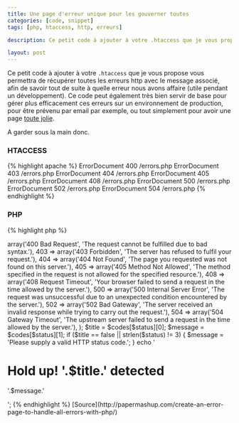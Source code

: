 ```yaml
---
title: Une page d'erreur unique pour les gouverner toutes
categories: [code, snippet]
tags: [php, htaccess, http, erreurs]

description: Ce petit code à ajouter à votre .htaccess que je vous propose vous permettra de récupérer toutes les erreurs http avec le message associé, afin de savoir tout de suite à quelle erreur nous avons affaire (utile pendant un développement). Ce code peut également très bien servir de base pour gérer plus efficacement ces erreurs sur un environnement de production, pour être prévenu par email par exemple, ou tout simplement pour avoir une page toute jolie.

layout: post
---
```


Ce petit code à ajouter à votre ``.htaccess`` que je vous propose vous permettra de récupérer toutes les erreurs http avec le message associé, afin de savoir tout de suite à quelle erreur nous avons affaire (utile pendant un développement). Ce code peut également très bien servir de base pour gérer plus efficacement ces erreurs sur un environnement de production, pour être prévenu par email par exemple, ou tout simplement pour avoir une page [toute jolie](https://github.com/404).

A garder sous la main donc.

### HTACCESS

{% highlight apache %}
ErrorDocument 400 /errors.php
ErrorDocument 403 /errors.php
ErrorDocument 404 /errors.php
ErrorDocument 405 /errors.php
ErrorDocument 408 /errors.php
ErrorDocument 500 /errors.php
ErrorDocument 502 /errors.php
ErrorDocument 504 /errors.php
{% endhighlight %}

### PHP

{% highlight php %}
<?php
$status = $_SERVER['REDIRECT_STATUS'];
$codes = array(
	400 => array('400 Bad Request', 'The request cannot be fulfilled due to bad syntax.'),
	403 => array('403 Forbidden', 'The server has refused to fulfil your request.'),
	404 => array('404 Not Found', 'The page you requested was not found on this server.'),
	405 => array('405 Method Not Allowed', 'The method specified in the request is not allowed for the specified resource.'),
	408 => array('408 Request Timeout', 'Your browser failed to send a request in the time allowed by the server.'),
	500 => array('500 Internal Server Error', 'The request was unsuccessful due to an unexpected condition encountered by the server.'),
	502 => array('502 Bad Gateway', 'The server received an invalid response while trying to carry out the request.'),
	504 => array('504 Gateway Timeout', 'The upstream server failed to send a request in the time allowed by the server.'),
);

$title = $codes[$status][0];
$message = $codes[$status][1];
if ($title == false || strlen($status) != 3) {
	$message = 'Please supply a valid HTTP status code.';
}

echo '<h1>Hold up! '.$title.' detected</h1><p>'.$message.'</p>';
{% endhighlight %}

[Source](http://papermashup.com/create-an-error-page-to-handle-all-errors-with-php/)